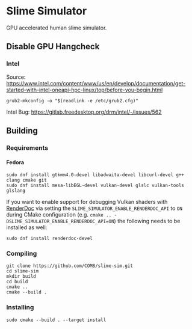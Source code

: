 # Slime Simulator
GPU accelerated human slime simulator.

## Disable GPU Hangcheck

### Intel
Source: https://www.intel.com/content/www/us/en/develop/documentation/get-started-with-intel-oneapi-hpc-linux/top/before-you-begin.html

```
grub2-mkconfig -o "$(readlink -e /etc/grub2.cfg)"
```

Intel Bug: https://gitlab.freedesktop.org/drm/intel/-/issues/562

## Building
### Requirements

#### Fedora
```
sudo dnf install gtkmm4.0-devel libadwaita-devel libcurl-devel g++ clang cmake git
sudo dnf install mesa-libEGL-devel vulkan-devel glslc vulkan-tools glslang
```

If you want to enable support for debugging Vulkan shaders with [RenderDoc](https://renderdoc.org/) via setting the `SLIME_SIMULATOR_ENABLE_RENDERDOC_API` to `ON` during CMake configuration (e.g. `cmake .. -DSLIME_SIMULATOR_ENABLE_RENDERDOC_API=ON`) the following needs to be installed as well:
```
sudo dnf install renderdoc-devel
```

### Compiling
```
git clone https://github.com/COM8/slime-sim.git
cd slime-sim
mkdir build
cd build
cmake ..
cmake --build .
```

### Installing
```
sudo cmake --build . --target install
```
